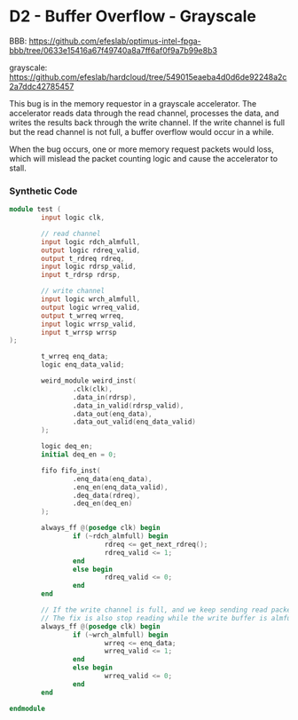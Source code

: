 # D2 - Buffer Overflow - Grayscale

BBB: https://github.com/efeslab/optimus-intel-fpga-bbb/tree/0633e15416a67f49740a8a7ff6af0f9a7b99e8b3

grayscale: https://github.com/efeslab/hardcloud/tree/549015eaeba4d0d6de92248a2c2a7ddc42785457

This bug is in the memory requestor in a grayscale accelerator. The accelerator reads data through the read channel, processes the data, and writes the results back through the write channel. If the write channel is full but the read channel is not full, a buffer overflow would occur in a while.

When the bug occurs, one or more memory request packets would loss, which will mislead the packet counting logic and cause the accelerator to stall.

### Synthetic Code
```verilog
module test (
        input logic clk,

        // read channel
        input logic rdch_almfull,
        output logic rdreq_valid,
        output t_rdreq rdreq,
        input logic rdrsp_valid,
        input t_rdrsp rdrsp,

        // write channel
        input logic wrch_almfull,
        output logic wrreq_valid,
        output t_wrreq wrreq,
        input logic wrrsp_valid,
        input t_wrrsp wrrsp
);

        t_wrreq enq_data;
        logic enq_data_valid;

        weird_module weird_inst(
                .clk(clk),
                .data_in(rdrsp),
                .data_in_valid(rdrsp_valid),
                .data_out(enq_data),
                .data_out_valid(enq_data_valid)
        );

        logic deq_en;
        initial deq_en = 0;

        fifo fifo_inst(
                .enq_data(enq_data),
                .enq_en(enq_data_valid),
                .deq_data(rdreq),
                .deq_en(deq_en)
        );

        always_ff @(posedge clk) begin
                if (~rdch_almfull) begin
                        rdreq <= get_next_rdreq();
                        rdreq_valid <= 1;
                end
                else begin
                        rdreq_valid <= 0;
                end
        end

        // If the write channel is full, and we keep sending read packets, we will eventially overflow the fifo.
        // The fix is also stop reading while the write buffer is almfull.
        always_ff @(posedge clk) begin
                if (~wrch_almfull) begin
                        wrreq <= enq_data;
                        wrreq_valid <= 1;
                end
                else begin
                        wrreq_valid <= 0;
                end
        end

endmodule
```
